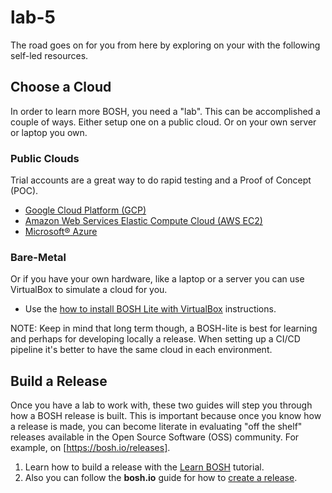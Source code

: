 # lab-5

The road goes on for you from here by exploring on your with the following
self-led resources.

## Choose a Cloud

In order to learn more BOSH, you need a "lab".  This can be accomplished a couple
of ways.  Either setup one on a public cloud.  Or on your own server or laptop
you own.

### Public Clouds

Trial accounts are a great way to do rapid testing and a Proof of Concept (POC).

* [Google Cloud Platform (GCP)][gcp]
* [Amazon Web Services Elastic Compute Cloud (AWS EC2)][aws]
* [Microsoft® Azure][azure]

### Bare-Metal

Or if you have your own hardware, like a laptop or a server you can use
VirtualBox to simulate a cloud for you.

* Use the [how to install BOSH Lite with VirtualBox][bosh-lite] instructions.

NOTE:  Keep in mind that long term though, a BOSH-lite is best for learning and
perhaps for developing locally a release.  When setting up a CI/CD pipeline it's
better to have the same cloud in each environment.

## Build a Release

Once you have a lab to work with, these two guides will step you through how a
BOSH release is built.  This is important because once you know how a release
is made, you can become literate in evaluating "off the shelf" releases available
in the Open Source Software (OSS) community.  For example, on
[https://bosh.io/releases].

1. Learn how to build a release with the [Learn BOSH][mariash] tutorial.
2. Also you can follow the **bosh.io** guide for how to [create a release][create-release].

[//]: # (Links)

[gcp]:            https://cloud.google.com/free/
[aws]:            https://aws.amazon.com/free/
[azure]:          https://azure.microsoft.com/en-us/free/
[mariash]:        https://mariash.github.io/learn-bosh/
[create-release]: https://bosh.io/docs/create-release/
[bosh-lite]:      https://bosh.io/docs/bosh-lite/
